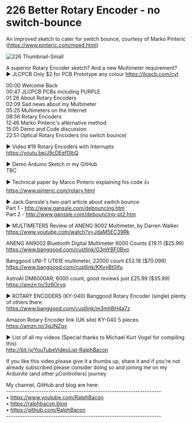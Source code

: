 # 226 Better Rotary Encoder - no switch-bounce
An improved sketch to cater for switch bounce, courtesy of Marko Pinteric (https://www.pinteric.com/mped.html)  

![226 Thumbnail-Small](https://user-images.githubusercontent.com/20911308/134525958-87bc7b1f-ee97-4d58-beac-a21633858564.jpg)  

A superior Rotary Encoder sketch? And a new Multimeter requirement?  
► JLCPCB Only $2 for PCB Prototype any colour https://jlcpcb.com/cyt

00:00 Welcome Back  
00:47 JLCPCB PCBs including PURPLE  
01:26 About Rotary Encoders  
02:09 Sad news about my Multimeter   
05:25 Multimeters on the Internet  
08:56 Rotary Encoders  
12:46 Marko Pinteric's alternative method  
15:05 Demo and Code discussion  
22:51 Optical Rotary Encoders (no switch bounce)  

► Video #19 Rotary Encoders with Interrupts  
https://youtu.be/J9cDEef0IbQ

► Demo Arduino Sketch in my GitHub  
TBC

► Technical paper by Marco Pinteric explaining his code 👍  
https://www.pinteric.com/rotary.html

► Jack Ganssle's two-part article about switch bounce  
Part 1 - http://www.ganssle.com/debouncing.htm  
Part 2 - http://www.ganssle.com/debouncing-pt2.htm

► MULTIMETERS
Review of ANENG 9002 Multimeter, by Darren Walker  
https://www.youtube.com/watch?v=JdaM5EC39Rk

ANENG AN9002 Bluetooth Digital Multimeter 6000 Counts £19.11 ($25.99)  
https://www.banggood.com/custlink/G3mYBF0Bvo

Banggood UNI-T UT61E multimeter, 22000 count £52.18 ($70.099)  
https://www.banggood.com/custlink/KKvyBt0jfu

AstroAI DM6000AR, 6000 count, good reviews just £25.99 ($35.99)  
https://amzn.to/3z6Orvq


► ROTARY ENCODERS (KY-040)
Banggood Rotary Encoder (single) plenty of others there  
https://www.banggood.com/custlink/m3mhBH4a7z

Amazon Rotary Encoder link (UK site) KY-040 5 pieces  
https://amzn.to/3gJNZgv

► List of all my videos
(Special thanks to Michael Kurt Vogel for compiling this)    
http://bit.ly/YouTubeVideoList-RalphBacon

If you like this video please give it a thumbs up, share it and if you're not 
already subscribed please consider doing so and joining me on my Arduinite (and
other μControllers) journey

My channel, GitHub and blog are here:  
\------------------------------------------------------------------  
• https://www.youtube.com/RalphBacon  
• https://ralphbacon.blog  
• https://github.com/RalphBacon  
\------------------------------------------------------------------
